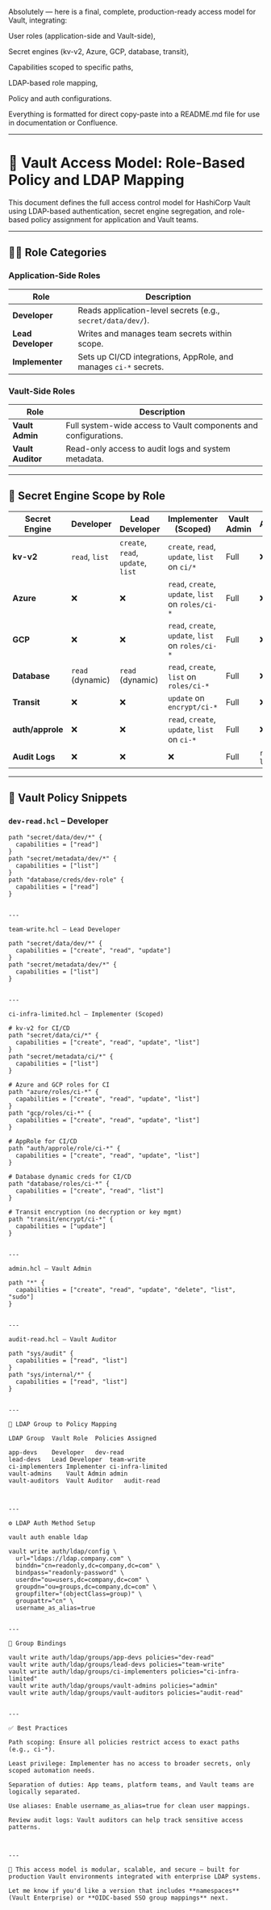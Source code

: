 Absolutely — here is a final, complete, production-ready access model for Vault, integrating:

User roles (application-side and Vault-side),

Secret engines (kv-v2, Azure, GCP, database, transit),

Capabilities scoped to specific paths,

LDAP-based role mapping,

Policy and auth configurations.


Everything is formatted for direct copy-paste into a README.md file for use in documentation or Confluence.


---

# 🔐 Vault Access Model: Role-Based Policy and LDAP Mapping

This document defines the full access control model for HashiCorp Vault using LDAP-based authentication, secret engine segregation, and role-based policy assignment for application and Vault teams.

---

## 🧑‍💻 Role Categories

### Application-Side Roles

| Role            | Description                                                      |
|------------------|------------------------------------------------------------------|
| **Developer**       | Reads application-level secrets (e.g., `secret/data/dev/`).       |
| **Lead Developer**  | Writes and manages team secrets within scope.                    |
| **Implementer**     | Sets up CI/CD integrations, AppRole, and manages `ci-*` secrets. |

### Vault-Side Roles

| Role             | Description                                                        |
|------------------|--------------------------------------------------------------------|
| **Vault Admin**      | Full system-wide access to Vault components and configurations.   |
| **Vault Auditor**    | Read-only access to audit logs and system metadata.              |

---

## 🔑 Secret Engine Scope by Role

| Secret Engine | Developer           | Lead Developer        | Implementer (Scoped)      | Vault Admin     | Auditor         |
|---------------|---------------------|------------------------|----------------------------|------------------|------------------|
| **kv-v2**     | `read`, `list`      | `create`, `read`, `update`, `list` | `create`, `read`, `update`, `list` on `ci/*` | Full             | ❌                |
| **Azure**     | ❌                  | ❌                     | `read`, `create`, `update`, `list` on `roles/ci-*` | Full             | ❌                |
| **GCP**       | ❌                  | ❌                     | `read`, `create`, `update`, `list` on `roles/ci-*` | Full             | ❌                |
| **Database**  | `read` (dynamic)    | `read` (dynamic)       | `read`, `create`, `list` on `roles/ci-*`        | Full             | ❌                |
| **Transit**   | ❌                  | ❌                     | `update` on `encrypt/ci-*`                      | Full             | ❌                |
| **auth/approle** | ❌               | ❌                     | `read`, `create`, `update`, `list` on `ci-*`    | Full             | ❌                |
| **Audit Logs**| ❌                  | ❌                     | ❌                                            | Full             | `read`, `list`     |

---

## 📁 Vault Policy Snippets

### `dev-read.hcl` – Developer
```hcl
path "secret/data/dev/*" {
  capabilities = ["read"]
}
path "secret/metadata/dev/*" {
  capabilities = ["list"]
}
path "database/creds/dev-role" {
  capabilities = ["read"]
}


---

team-write.hcl – Lead Developer

path "secret/data/dev/*" {
  capabilities = ["create", "read", "update"]
}
path "secret/metadata/dev/*" {
  capabilities = ["list"]
}


---

ci-infra-limited.hcl – Implementer (Scoped)

# kv-v2 for CI/CD
path "secret/data/ci/*" {
  capabilities = ["create", "read", "update", "list"]
}
path "secret/metadata/ci/*" {
  capabilities = ["list"]
}

# Azure and GCP roles for CI
path "azure/roles/ci-*" {
  capabilities = ["create", "read", "update", "list"]
}
path "gcp/roles/ci-*" {
  capabilities = ["create", "read", "update", "list"]
}

# AppRole for CI/CD
path "auth/approle/role/ci-*" {
  capabilities = ["create", "read", "update", "list"]
}

# Database dynamic creds for CI/CD
path "database/roles/ci-*" {
  capabilities = ["create", "read", "list"]
}

# Transit encryption (no decryption or key mgmt)
path "transit/encrypt/ci-*" {
  capabilities = ["update"]
}


---

admin.hcl – Vault Admin

path "*" {
  capabilities = ["create", "read", "update", "delete", "list", "sudo"]
}


---

audit-read.hcl – Vault Auditor

path "sys/audit" {
  capabilities = ["read", "list"]
}
path "sys/internal/*" {
  capabilities = ["read", "list"]
}


---

🔐 LDAP Group to Policy Mapping

LDAP Group	Vault Role	Policies Assigned

app-devs	Developer	dev-read
lead-devs	Lead Developer	team-write
ci-implementers	Implementer	ci-infra-limited
vault-admins	Vault Admin	admin
vault-auditors	Vault Auditor	audit-read



---

⚙️ LDAP Auth Method Setup

vault auth enable ldap

vault write auth/ldap/config \
  url="ldaps://ldap.company.com" \
  binddn="cn=readonly,dc=company,dc=com" \
  bindpass="readonly-password" \
  userdn="ou=users,dc=company,dc=com" \
  groupdn="ou=groups,dc=company,dc=com" \
  groupfilter="(objectClass=group)" \
  groupattr="cn" \
  username_as_alias=true


---

🔗 Group Bindings

vault write auth/ldap/groups/app-devs policies="dev-read"
vault write auth/ldap/groups/lead-devs policies="team-write"
vault write auth/ldap/groups/ci-implementers policies="ci-infra-limited"
vault write auth/ldap/groups/vault-admins policies="admin"
vault write auth/ldap/groups/vault-auditors policies="audit-read"


---

✅ Best Practices

Path scoping: Ensure all policies restrict access to exact paths (e.g., ci-*).

Least privilege: Implementer has no access to broader secrets, only scoped automation needs.

Separation of duties: App teams, platform teams, and Vault teams are logically separated.

Use aliases: Enable username_as_alias=true for clean user mappings.

Review audit logs: Vault auditors can help track sensitive access patterns.



---

📘 This access model is modular, scalable, and secure — built for production Vault environments integrated with enterprise LDAP systems.

Let me know if you'd like a version that includes **namespaces** (Vault Enterprise) or **OIDC-based SSO group mappings** next.

